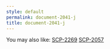 ```yaml
---
style: default
permalink: document-2041-j
title: document-2041-j
---
```

You may also like:
[SCP-2269](http://scp-wiki.net/scp-2269)
[SCP-2057](http://scp-wiki.net/scp-2057)